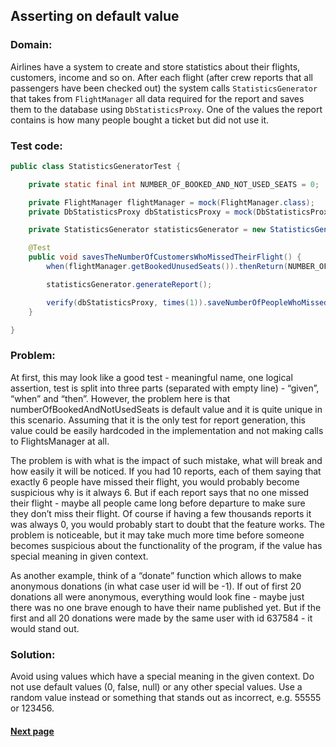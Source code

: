 ## Asserting on default value


### Domain:

Airlines have a system to create and store statistics about their flights, customers, income and so on. After each flight (after crew reports that all passengers have been checked out) the system calls ```StatisticsGenerator``` that takes from ```FlightManager``` all data required for the report and saves them to the database using ```DbStatisticsProxy```. One of the values the report contains is how many people bought a ticket but did not use it.


### Test code:

```java
public class StatisticsGeneratorTest {

    private static final int NUMBER_OF_BOOKED_AND_NOT_USED_SEATS = 0;

    private FlightManager flightManager = mock(FlightManager.class);
    private DbStatisticsProxy dbStatisticsProxy = mock(DbStatisticsProxy.class);

    private StatisticsGenerator statisticsGenerator = new StatisticsGenerator(flightManager, dbStatisticsProxy);

    @Test
    public void savesTheNumberOfCustomersWhoMissedTheirFlight() {
        when(flightManager.getBookedUnusedSeats()).thenReturn(NUMBER_OF_BOOKED_AND_NOT_USED_SEATS);

        statisticsGenerator.generateReport();

        verify(dbStatisticsProxy, times(1)).saveNumberOfPeopleWhoMissedTheirFlight(NUMBER_OF_BOOKED_AND_NOT_USED_SEATS);
    }

}
```


### Problem:

At first, this may look like a good test - meaningful name, one logical assertion, test is split into three parts (separated with empty line) - “given”, “when” and “then”. However, the problem here is that numberOfBookedAndNotUsedSeats is default value and it is quite unique in this scenario. Assuming that it is the only test for report generation, this value could be easily hardcoded in the implementation and not making calls to FlightsManager at all.

The problem is with what is the impact of such mistake, what will break and how easily it will be noticed. If you had 10 reports, each of them saying that exactly 6 people have missed their flight, you would probably become suspicious why is it always 6. But if each report says that no one missed their flight - maybe all people came long before departure to make sure they don’t miss their flight. Of course if having a few thousands reports it was always 0, you would probably start to doubt that the feature works. The problem is noticeable, but it may take much more time before someone becomes suspicious about the functionality of the program, if the value has special meaning in given context.

As another example, think of a “donate” function which allows to make anonymous donations (in what case user id will be -1). If out of first 20 donations all were anonymous, everything would look fine - maybe just there was no one brave enough to have their name published yet. But if the first and all 20 donations were made by the same user with id 637584 - it would stand out.


### Solution:

Avoid using values which have a special meaning in the given context. Do not use default values (0, false, null) or any other special values. Use a random value instead or something that stands out as incorrect, e.g. 55555 or 123456.


#### [Next page](https://github.com/Jarcionek/Bad-Practices-of-Testing/blob/master/src/java/presentation/_15_non_distinct_test_data/description.md)
